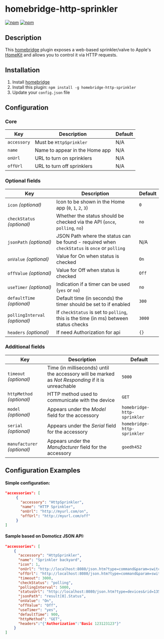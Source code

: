 # homebridge-http-sprinkler

[![npm](https://img.shields.io/npm/v/homebridge-http-sprinkler.svg)](https://www.npmjs.com/package/homebridge-http-sprinkler) [![npm](https://img.shields.io/npm/dt/homebridge-http-sprinkler.svg)](https://www.npmjs.com/package/homebridge-http-sprinkler)

## Description

This [homebridge](https://github.com/nfarina/homebridge) plugin exposes a web-based sprinkler/valve to Apple's [HomeKit](http://www.apple.com/ios/home/) and allows you to control it via HTTP requests.

## Installation

1. Install [homebridge](https://github.com/nfarina/homebridge#installation-details)
2. Install this plugin: `npm install -g homebridge-http-sprinkler`
3. Update your `config.json` file

## Configuration

### Core
| Key | Description | Default |
| --- | --- | --- |
| `accessory` | Must be `HttpSprinkler` | N/A |
| `name` | Name to appear in the Home app | N/A |
| `onUrl` | URL to turn on sprinklers | N/A |
| `offUrl` | URL to turn off sprinklers | N/A |

### Optional fields
| Key | Description | Default |
| --- | --- | --- |
| `icon` _(optional)_ | Icon to be shown in the Home app (`0`, `1`, `2`, `3`) | `0` |
| `checkStatus` _(optional)_ | Whether the status should be checked via the API (`once`, `polling`, `no`) | `no` |
| `jsonPath` _(optional)_ | JSON Path where the status can be found - required when `checkStatus` is `once` or `polling` | N/A |
| `onValue` _(optional)_ | Value for On when status is checked | `On` |
| `offValue` _(optional)_ | Value for Off when status is checked | `Off` |
| `useTimer` _(optional)_ | Indication if a timer can be used (`yes` or `no`) | `no` |
| `defaultTime` _(optional)_ | Default time (in seconds) the timer should be set to if enabled | `300` |
| `pollingInterval` _(optional)_ | If `checkStatus` is set to `polling`, this is the time (in ms) between status checks| `3000` |
| `headers` _(optional)_ | If need Authorization for api | `{}` |

### Additional fields
| Key | Description | Default |
| --- | --- | --- |
| `timeout` _(optional)_ | Time (in milliseconds) until the accessory will be marked as _Not Responding_ if it is unreachable | `5000` |
| `httpMethod` _(optional)_ | HTTP method used to communicate with the device | `GET` |
| `model` _(optional)_ | Appears under the _Model_ field for the accessory | `homebridge-http-sprinkler` |
| `serial` _(optional)_ | Appears under the _Serial_ field for the accessory | `homebridge-http-sprinkler` |
| `manufacturer` _(optional)_ | Appears under the _Manufacturer_ field for the accessory | `goedh452` |

## Configuration Examples

#### Simple configuration:

```json
"accessories": [
     {
       "accessory": "HttpSprinkler",
       "name": "HTTP Sprinkler",
       "onUrl": "http://myurl.com/on",
       "offUrl": "http://myurl.com/off"
     }
]
```

#### Sample based on Domoticz JSON API:

 ```json
"accessories": [ 
     {
       "accessory": "HttpSprinkler",
       "name": "Sprinkler backyard",
       "icon": 1,
       "onUrl": "http://localhost:8080/json.htm?type=command&param=switchlight&idx=135&switchcmd=On",
       "offUrl": "http://localhost:8080/json.htm?type=command&param=switchlight&idx=135&switchcmd=Off",
       "timeout": 3000,
       "checkStatus": "polling",
       "pollingInterval": 5000,
       "statusUrl": "http://localhost:8080/json.htm?type=devices&rid=135",
       "jsonPath": "result[0].Status",
       "onValue": "On",
       "offValue": "Off",
       "useTimer": "yes",
       "defaultTime": 900,
       "httpMethod": "GET",
       "headers":"{"Authorization":"Basic 123123123"}"
     }
]
```    
